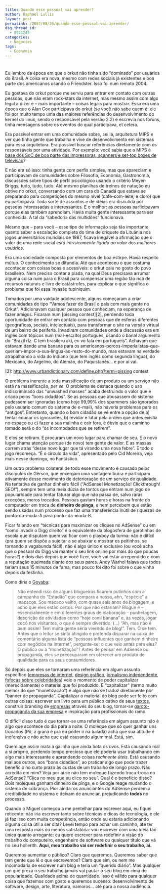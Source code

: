 ```yaml
---
title: Quando esse pessoal vai aprender?
author: Raphael Lullis
layout: post
permalink: /2007/08/30/quando-esse-pessoal-vai-aprender/
dsq_thread_id:
  - 8921249
categories:
  - Negocios
tags:
  - Economia
---
```

# 

Eu lembro da época em que o orkut não tinha sido “dominado” por usuários do Brasil. A coisa era nova, mesmo com redes sociais já existentes e boa parte dos americanos usando o Friendster. Isso foi num remoto 2004.

Eu gostava do orkut porque me serviu para entrar em contato com outras pessoas, que não eram rock-stars da internet, mas mesmo assim com algo legal a dizer e – mais importante – coisas legais para mostrar. Essa era uma época que o Alan Cox participava do orkut (se você não sabe quem é: ele foi por muito tempo uma das maiores referências do desenvolvimento do kernel do linux, sendo o responsável pela versão 2.2) e escrevia nos fóruns, tinha mensagens sobre os eventos do qual participava, et cetera.

Era possível entrar em uma comunidade sobre, sei lá, arquitetura MIPS e ver que tinha gente que trabalha e vive de desenvolvimento em sistemas para essa arquitetura. Era possível buscar referências diretamente com os responsáveis por uma atividade. Por exemplo: você sabia que o MIPS é [base dos SoC de boa parte das impressoras, scanners e set-top boxes de televisão][1]?

 [1]: http://www.mips.com/MIPS_everywhere/

E não era só isso: tinha gente com perfis simples, mas que apareciam e participavam de comunidades sobre Filosofia, Economia, Gastronomia, discussões sobre tipos de perfil psicológico usando o critério Meyer-Briggs, tudo, tudo, tudo. Até mesmo planilhas de treinos de natação eu obtive no orkut, conversando com um cara do Canadá que estava se preparando para competições do mesmo nível (café-com-leite, e cloro) que eu participava. Toda sorte de assuntos e de idéias era discutida por pessoas interessadas e interessantes. E o melhor: as pessoas participavam porque elas também aprendiam. Havia muita gente interessante para ser conhecida. A tal da “sabedoria das multidões” funcionava.

Mesmo que – para você – esse tipo de informação seja tão importante quanto saber a escalação completa do time de críquete da Lituânia nos jogos universitários mundiais de 1987, ficava inegável a afirmação que o valor de uma rede social *está intrisicamente ligado ao valor dos melhores usuários*.

Era uma sociedade composta por elementos de boa estirpe. Havia respeito mútuo. O conhecimento se difundia. Até que aconteceu o que costuma acontecer com coisas boas e acessíveis: o orkut caiu no gosto do povo brasileiro. Nem preciso contar a piada, na qual Deus precisava arrumar alguma coisa ruim para o Brasil para compensar uma região tão rica de recursos naturais e livre de catástrofes, para explicar o que significa o problema que foi essa invasão tupiniquim.

Tomados por uma vaidade adolescente, alguns começaram a criar comunidades do tipo “Vamos fazer do Brasil o país com mais gente no Orkut”. Adicionavam qualquer pessoa que conheciam, na esperança de fazer amigos. Ficaram num [pissing contest][2], perdendo toda oportunidade de entrar em contato com pessoas que de esferas diferentes (geográficas, sociais, intelectuais), para transformar o site na versão virtual de um bairro de periferia. Invadiram comunidades onde a discussão era em inglês com tópicos num (mal-escrito) português, usando o banal argumento do “Brazil rlz. C tem brasileru aki, eu vo fala em portugueis”. Achavam que estavam dando uma banana para os americanos-porcos-imperialistas-que-queriam-impor-a-sua-língua-ao-resto-do-mundo, mas estavam na verdade atrapalhando a vida do indiano (que tem inglês como segunda língua), do Mexicano, do Argelino, do Alemão, do Paquistanês… e por aí vai.

 [2]: http://www.urbandictionary.com/define.php?term=pissing contest

O problema inerente a toda massificação de um produto ou um serviço não está na massificação, *per se*. O problema se destaca quando o uso indiscriminado das “unwashed masses” acaba destruindo o valor que é criado pelos “bons cidadãos”. Se as pessoas que abusassem do sistema pudessem ser ignoradas (como hoje 99,99% dos spammers são ignorados pelo usuário comum do sistema de e-mail), não haveria problemas para os “antigos”. Entretanto, quando o bom cidadão se vê entre a opção de a) tentar educar os ignorantes, b) revidar e lutar pela ordem que antes existia no espaço ou c) fazer a sua malinha e cair fora, é óbvio que o caminho tomado será o do “os incomodados que se retirem”.

E eles se retiram. E procuram um novo lugar para chamar de seu. E o novo lugar chama atenção porque (de novo) tem gente de valor. E as massas correm atrás “desse novo lugar que tá virando uma nova febre”. E todo o jogo recomeça. “É o círculo da vida”, apresentado pelo Cid Moreira, veja mais nesse domingo, no Fantástico.

Um outro problema colateral de todo esse movimento é causado pelos discípulos de Gérson, que enxergam uma vantagem burra e participam ativamente desse movimento de deterioração de um serviço de qualidade. Na tentativa de ganhar dinheiro fácil (“AdSense! Monetização! Clickthrough! SEO!”), sempre tem uma meia dúzia de tontos que entram num jogo de popularidade para tentar faturar algo que não passa de, salvo raras exceções, meros trocados. Pessoas gastam horas e horas na frente do computador em troca de **dinheiro de pinga**, e nem percebem que estão sendo usadas num processo que faz uma transferência inútil de riquezas de ponto-da-moda-A para ponto-da-moda-B.

Ficar falando em “técnicas para maximizar os cliques no AdSense” ou em “como invadir o Digg direito” é o equivalente da blogosfera de garotinhas de escola que disputam quem vai ficar com o playboy da turma: não é difícil (pra quem se dispõe a sujeitar a se abaixar e mostrar os peitinhos, se tornando a vagabunda fácil), não é algo único e exclusivo (ou você acha que o pessoal do Digg vai manter o seu link online por mais do que poucas horas?) e dois dias depois que você fizer, você vai estar arrependido e com a reputação queimada diante dos seus pares. Andy Warhol falava que todos teriam seus 15 minutos de fama, mas pouco foi dito foi sobre o que vinha depois da festinha.

Como diria o [Goyaba][3]: 
> Não entendi isso de alguns blogueiros ficarem putinhos com a campanha do “Estadão” que compara a nossa, ahn, “espécie” a macacos. Sou macaco velho, com quase seis anos de blogagem, e acho que eles estão certos. Por que não estariam? Blogue é – essencialmente e em diferentes graus de elaboração – punhetagem, descrição de atividades como “hoje comi banana” e, às vezes, jogar cocô nos visitantes, o que é sempre divertido. (…) “Ah, mas não é bem assim! Tem muita gente séria vivendo de blog!”. Tem. Ô se tem. Antes que o leitor se sinta atingido e pretenda disparar na caixa de comentário alguma lista de “pessoas influentes que ganham dinheiro com negócios na Internet”, pergunte-se: o que veio antes para eles? O público ou a “monetização”? Antes de pensar em AdSense ou propaganda, eles se preocuparam em oferecer um produto de qualidade para os seus consumidores.

 [3]: http://puragoiaba.apostos.com/

Só depois que eles se tornaram uma referência em algum assunto específico ([empresas de internet][4], [design gráfico][5], [jornalismo independente][6], [fofocas sobre celebridades][7]) veio o momento de poder capitalizar (merecidamente) o material que foi produzido. E “capitalizar” (termo muito melhor do que “monetização”) é algo que não se traduz diretamente por “banner de propaganda”. Capitalizar o material do blog pode ser feito com outras coisas: escrever um livro para um público cativo de seus [textos][8], construir branding de [empresas][9] através do seu blog, tornar-se [garoto-propaganda da sua empresa][10] e inspiração para profissionais do ramo.

 [4]: http://www.mashable.com/
 [5]: http://www.kottke.org/
 [6]: http://www.talkingpointsmemo.com/
 [7]: http://www.perezhilton.com
 [8]: http://www.wunderblogs.com
 [9]: http://www.gapingvoid.com
 [10]: http://www.joelonsoftware.com

O difícil disso tudo é que tornar-se uma referência em algum assunto não é algo que acontece do dia para a noite. O moleque que só quer ganhar uns trocados (Pô, a grana é pra eu poder ir na balada) acha que sua atitude é inofensiva e não acha que está causando algum mal. Está, sim.

Quem age assim mata a galinha que ainda bota os ovos. Está causando mal a si próprio, perdendo tempo precioso que ele poderia usar trabalhando em algo mais interessante e aprendendo coisas *realmente úteis*. Está causando mal aos outros, aos “bons cidadãos”, ao praticar algo que pode trazer benefício no curto prazo às custas de um trabalho de longo prazo. Não acredita em mim? Veja por aí se não tem moleque fazendo troca-troca no AdSense? “Clica no meu que eu clico no seu”. Qual é o benefício disso? Dois moleques ganham dinheiro de pinga, e o Google reage mudando o sistema de cobrança. Pior ainda: os anunciantes do AdSense perdem a credibilidade no sistema e deixam de anunciar, prejudicando **todos** no processo.

Quando o Miguel começou a me pentelhar para escrever aqui, eu fiquei reticente: não iria escrever tanto sobre técnicas e dicas de tecnologia, e ele já faz isso com muita competência, então onde eu estaria adicionando alguma coisa útil a ser dita? Levei tempo para achar um caminho, até ter uma resposta mais ou menos satisfatória: vou escrever com uma idéia tão única quanto arrogante: eu quero escrever para redefinir a visão do trabalho do computeiro, engenheiro de software ou qualquer título que vá no seu hollerith. **Aqui, meu trabalho vai ser redefinir o seu trabalho, aí.**

Queremos aumentar o público? Claro que queremos. Queremos saber que tem gente que lê o que escrevemos? Claro que sim, ou nem me incomodaria de escrever num blog e teria um “querido diário”. Mas qualquer um que preza o seu trabalho jamais vai pautar o seu blog em cima de popularidade. Qualidade acima de quantidade. Isso é válido para qualquer coisa que fazemos com gosto e queremos sucesso: desenvolvimento de software, design, arte, literatura, namoros… até para a nossa audiência.